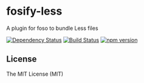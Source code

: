 # fosify-less

A plugin for foso to bundle Less files

[![Dependency Status](https://david-dm.org/fosojs/fosify-less/status.svg?style=flat)](https://david-dm.org/fosojs/fosify-less)
[![Build Status](https://travis-ci.org/fosojs/fosify-less.svg?branch=master)](https://travis-ci.org/fosojs/fosify-less)
[![npm version](https://badge.fury.io/js/fosify-less.svg)](http://badge.fury.io/js/fosify-less)


## License

The MIT License (MIT)
